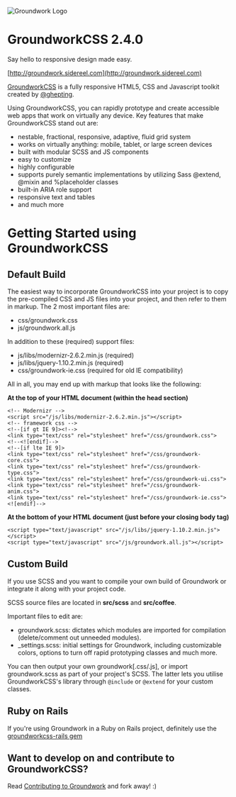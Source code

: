 ![Groundwork Logo](https://0.gravatar.com/avatar/c8ae740c0b5f7dd913308974a07ee02c?s=150)

GroundworkCSS 2.4.0
====

Say hello to responsive design made easy.

[http://groundwork.sidereel.com](http://groundwork.sidereel.com)

[GroundworkCSS](http://groundwork.sidereel.com) is a fully responsive HTML5, CSS 
and Javascript toolkit created by [@ghepting](http://twitter.com/ghepting).

Using GroundworkCSS, you can rapidly prototype and create accessible web apps that 
work on virtually any device. Key features that make GroundworkCSS stand out are:

* nestable, fractional, responsive, adaptive, fluid grid system
* works on virtually anything: mobile, tablet, or large screen devices
* built with modular SCSS and JS components
* easy to customize
* highly configurable
* supports purely semantic implementations by utilizing Sass @extend, @mixin and 
  %placeholder classes
* built-in ARIA role support
* responsive text and tables
* and much more

Getting Started using GroundworkCSS
====

Default Build
----

The easiest way to incorporate GroundworkCSS into your project is to copy the
pre-compiled CSS and JS files into your project, and then refer to them in
markup. The 2 most important files are:

* css/groundwork.css
* js/groundwork.all.js

In addition to these (required) support files:

* js/libs/modernizr-2.6.2.min.js (required)
* js/libs/jquery-1.10.2.min.js (required)
* css/groundwork-ie.css (required for old IE compatibility)

All in all, you may end up with markup that looks like the following:

**At the top of your HTML document (within the head section)**

    <!-- Modernizr -->
    <script src="/js/libs/modernizr-2.6.2.min.js"></script>
    <!-- framework css -->
    <!--[if gt IE 9]><!-->
    <link type="text/css" rel="stylesheet" href="/css/groundwork.css">
    <!--<![endif]-->
    <!--[if lte IE 9]>
    <link type="text/css" rel="stylesheet" href="/css/groundwork-core.css">
    <link type="text/css" rel="stylesheet" href="/css/groundwork-type.css">
    <link type="text/css" rel="stylesheet" href="/css/groundwork-ui.css">
    <link type="text/css" rel="stylesheet" href="/css/groundwork-anim.css">
    <link type="text/css" rel="stylesheet" href="/css/groundwork-ie.css">
    <![endif]-->

**At the bottom of your HTML document (just before your closing body tag)**

    <script type="text/javascript" src="/js/libs/jquery-1.10.2.min.js"></script>
    <script type="text/javascript" src="/js/groundwork.all.js"></script>


Custom Build
----

If you use SCSS and you want to compile your own build of Groundwork or 
integrate it along with your project code.

SCSS source files are located in **src/scss** and **src/coffee**.

Important files to edit are:

* groundwork.scss: dictates which modules are imported for compilation
(delete/comment out unneeded modules).
* _settings.scss: initial settings for Groundwork, including customizable 
colors, options to turn off rapid prototyping classes and much more.

You can then output your own groundwork[.css/.js], or import groundwork.scss 
as part of your project's SCSS. The latter lets you utilise GroundworkCSS's 
library through ```@include``` or ```@extend``` for your custom classes.


Ruby on Rails
----

If you're using Groundwork in a Ruby on Rails project, definitely use the 
[groundworkcss-rails gem](http://github.com/groundworkcss/groundworkcss-rails)


Want to develop on and contribute to GroundworkCSS?
----
Read [Contributing to Groundwork](https://github.com/groundworkcss/groundwork/wiki/Contributing-to-Groundwork) and fork away!  :)
